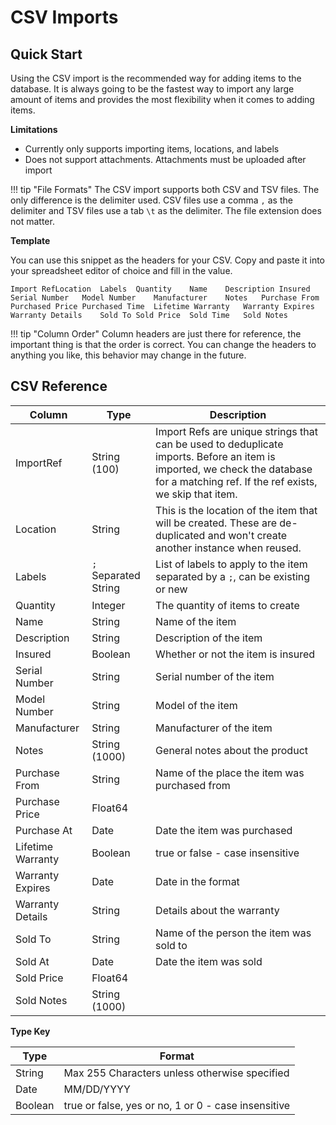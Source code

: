 # CSV Imports

## Quick Start

Using the CSV import is the recommended way for adding items to the database. It is always going to be the fastest way to import any large amount of items and provides the most flexibility when it comes to adding items.

**Limitations**

 - Currently only supports importing items, locations, and labels
 - Does not support attachments. Attachments must be uploaded after import

!!! tip "File Formats"
    The CSV import supports both CSV and TSV files. The only difference is the delimiter used. CSV files use a comma `,` as the delimiter and TSV files use a tab `\t` as the delimiter. The file extension does not matter.

**Template**

You can use this snippet as the headers for your CSV. Copy and paste it into your spreadsheet editor of choice and fill in the value.

```csv
Import RefLocation	Labels	Quantity	Name	Description	Insured	Serial Number	Model Number	Manufacturer	Notes	Purchase From	Purchased Price	Purchased Time	Lifetime Warranty	Warranty Expires	Warranty Details	Sold To	Sold Price	Sold Time	Sold Notes
```

!!! tip "Column Order"
    Column headers are just there for reference, the important thing is that the order is correct. You can change the headers to anything you like, this behavior may change in the future.


## CSV Reference

| Column            | Type                 | Description                                                                                                                                                                         |
| ----------------- | -------------------- | ----------------------------------------------------------------------------------------------------------------------------------------------------------------------------------- |
| ImportRef         | String (100)         | Import Refs are unique strings that can be used to deduplicate imports. Before an item is imported, we check the database for a matching ref. If the ref exists, we skip that item. |
| Location          | String               | This is the location of the item that will be created. These are de-duplicated and won't create another instance when reused.                                                       |
| Labels            | `;` Separated String | List of labels to apply to the item separated by a `;`, can be existing or new                                                                                                      |
| Quantity          | Integer              | The quantity of items to create                                                                                                                                                     |
| Name              | String               | Name of the item                                                                                                                                                                    |
| Description       | String               | Description of the item                                                                                                                                                             |
| Insured           | Boolean              | Whether or not the item is insured                                                                                                                                                  |
| Serial Number     | String               | Serial number of the item                                                                                                                                                           |
| Model Number      | String               | Model of the item                                                                                                                                                                   |
| Manufacturer      | String               | Manufacturer of the item                                                                                                                                                            |
| Notes             | String (1000)        | General notes about the product                                                                                                                                                     |
| Purchase From     | String               | Name of the place the item was purchased from                                                                                                                                       |
| Purchase Price    | Float64              |                                                                                                                                                                                     |
| Purchase At       | Date                 | Date the item was purchased                                                                                                                                                         |
| Lifetime Warranty | Boolean              | true or false - case insensitive                                                                                                                                                    |
| Warranty Expires  | Date                 | Date in the format                                                                                                                                                                  |
| Warranty Details  | String               | Details about the warranty                                                                                                                                                          |
| Sold To           | String               | Name of the person the item was sold to                                                                                                                                             |
| Sold At           | Date                 | Date the item was sold                                                                                                                                                              |
| Sold Price        | Float64              |                                                                                                                                                                                     |
| Sold Notes        | String (1000)        |                                                                                                                                                                                     |

**Type Key**

| Type    | Format                                              |
| ------- | --------------------------------------------------- |
| String  | Max 255 Characters unless otherwise specified       |
| Date    | MM/DD/YYYY                                          |
| Boolean | true or false, yes or no, 1 or 0 - case insensitive |
